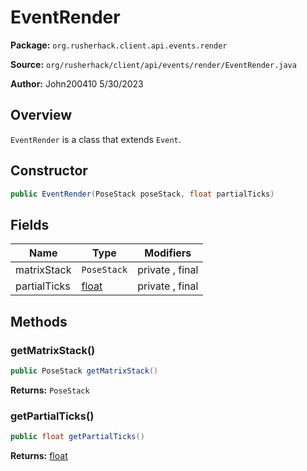 # EventRender

**Package:** `org.rusherhack.client.api.events.render`

**Source:** `org/rusherhack/client/api/events/render/EventRender.java`

**Author:** John200410 5/30/2023



## Overview

`EventRender` is a class that extends `Event`.

## Constructor

```java
public EventRender(PoseStack poseStack, float partialTicks)
```

## Fields

| Name | Type | Modifiers |
|------|------|----------|
| matrixStack | `PoseStack` | private , final |
| partialTicks | [float](https://docs.oracle.com/en/java/javase/21/docs/api/java.base/java/lang/Float.html) | private , final |


## Methods

### getMatrixStack()

```java
public PoseStack getMatrixStack()
```

**Returns:** `PoseStack`

### getPartialTicks()

```java
public float getPartialTicks()
```

**Returns:** [float](https://docs.oracle.com/en/java/javase/21/docs/api/java.base/java/lang/Float.html)

